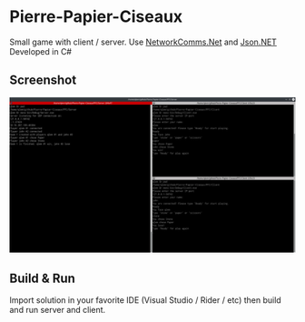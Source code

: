# Pierre-Papier-Ciseaux

Small game with client / server. Use [NetworkComms.Net](http://www.networkcomms.net/) and [Json.NET](https://www.newtonsoft.com/json)
Developed in C#

## Screenshot

![alt text](https://github.com/qlem/Pierre-Papier-Ciseaux/blob/master/screenshot.png)

## Build & Run

Import solution in your favorite IDE (Visual Studio / Rider / etc) then build and run server and client.
